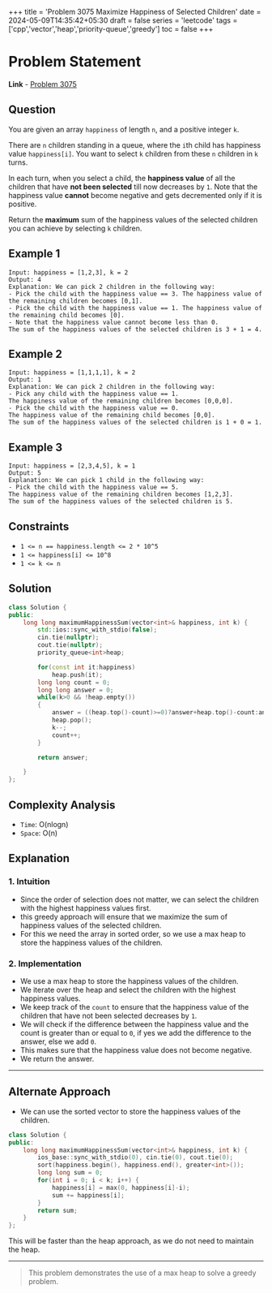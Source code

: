 +++
title = 'Problem 3075 Maximize Happiness of Selected Children'
date = 2024-05-09T14:35:42+05:30
draft = false
series = 'leetcode'
tags =['cpp','vector','heap','priority-queue','greedy']
toc = false
+++

# Problem Statement

**Link** - [Problem 3075](https://leetcode.com/problems/maximize-happiness-of-selected-children/description)

## Question

You are given an array `happiness` of length `n`, and a positive integer `k`.

There are `n` children standing in a queue, where the `i`th child has happiness value `happiness[i]`. You want to select `k` children from these `n` children in `k` turns.

In each turn, when you select a child, the **happiness value** of all the children that have **not been selected** till now decreases by `1`. Note that the happiness value **cannot** become negative and gets decremented only if it is positive.

Return the **maximum** sum of the happiness values of the selected children you can achieve by selecting `k` children.

## Example 1

```text
Input: happiness = [1,2,3], k = 2
Output: 4
Explanation: We can pick 2 children in the following way:
- Pick the child with the happiness value == 3. The happiness value of the remaining children becomes [0,1].
- Pick the child with the happiness value == 1. The happiness value of the remaining child becomes [0].
- Note that the happiness value cannot become less than 0.
The sum of the happiness values of the selected children is 3 + 1 = 4.
```

## Example 2

```text
Input: happiness = [1,1,1,1], k = 2
Output: 1
Explanation: We can pick 2 children in the following way:
- Pick any child with the happiness value == 1.
The happiness value of the remaining children becomes [0,0,0].
- Pick the child with the happiness value == 0.
The happiness value of the remaining child becomes [0,0].
The sum of the happiness values of the selected children is 1 + 0 = 1.
```

## Example 3

```text
Input: happiness = [2,3,4,5], k = 1
Output: 5
Explanation: We can pick 1 child in the following way:
- Pick the child with the happiness value == 5.
The happiness value of the remaining children becomes [1,2,3].
The sum of the happiness values of the selected children is 5.
```

## Constraints

- `1 <= n == happiness.length <= 2 * 10^5`
- `1 <= happiness[i] <= 10^8`
- `1 <= k <= n`

## Solution

```cpp
class Solution {
public:
    long long maximumHappinessSum(vector<int>& happiness, int k) {
        std::ios::sync_with_stdio(false);
        cin.tie(nullptr);
        cout.tie(nullptr);
        priority_queue<int>heap;

        for(const int it:happiness)
            heap.push(it);
        long long count = 0;
        long long answer = 0;
        while(k>0 && !heap.empty())
        {
            answer = ((heap.top()-count)>=0)?answer+heap.top()-count:answer+0;
            heap.pop();
            k--;
            count++;
        }

        return answer;

    }
};
```

## Complexity Analysis

- `Time`: O(nlogn)
- `Space`: O(n)

## Explanation

### 1. Intuition

- Since the order of selection does not matter, we can select the children with the highest happiness values first.
- this greedy approach will ensure that we maximize the sum of happiness values of the selected children.
- For this we need the array in sorted order, so we use a max heap to store the happiness values of the children.

### 2. Implementation

- We use a max heap to store the happiness values of the children.
- We iterate over the heap and select the children with the highest happiness values.
- We keep track of the `count` to ensure that the happiness value of the children that have not been selected decreases by `1`.
- We will check if the difference between the happiness value and the count is greater than or equal to `0`, if yes we add the difference to the answer, else we add `0`.
- This makes sure that the happiness value does not become negative.
- We return the answer.

---

## Alternate Approach

- We can use the sorted vector to store the happiness values of the children.

```cpp
class Solution {
public:
    long long maximumHappinessSum(vector<int>& happiness, int k) {
        ios_base::sync_with_stdio(0), cin.tie(0), cout.tie(0);
        sort(happiness.begin(), happiness.end(), greater<int>());
        long long sum = 0;
        for(int i = 0; i < k; i++) {
            happiness[i] = max(0, happiness[i]-i);
            sum += happiness[i];
        }
        return sum;
    }
};
```

This will be faster than the heap approach, as we do not need to maintain the heap.

---

> This problem demonstrates the use of a max heap to solve a greedy problem.
